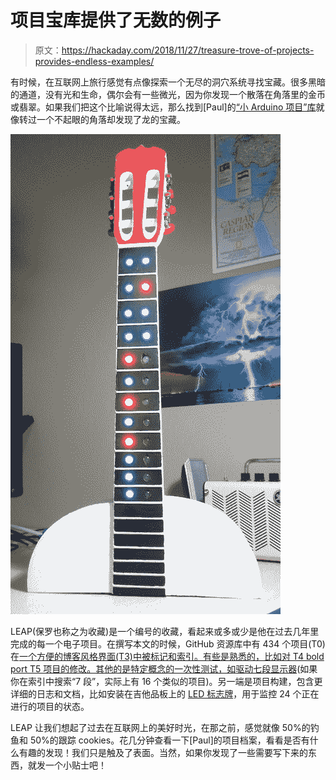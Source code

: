 # 项目宝库提供了无数的例子

> 原文：<https://hackaday.com/2018/11/27/treasure-trove-of-projects-provides-endless-examples/>

有时候，在互联网上旅行感觉有点像探索一个无尽的洞穴系统寻找宝藏。很多黑暗的通道，没有光和生命，偶尔会有一些微光，因为你发现一个散落在角落里的金币或翡翠。如果我们把这个比喻说得太远，那么找到[Paul]的[“小 Arduino 项目”库](https://github.com/tardate/LittleArduinoProjects)就像转过一个不起眼的角落却发现了龙的宝藏。

![](img/499d9b9359d26aa75a1f9cb398c15f14.png)

LEAP(保罗也称之为收藏)是一个编号的收藏，看起来或多或少是他在过去几年里完成的每一个电子项目。在撰写本文的时候，GitHub 资源库中有 434 个项目(T0)在[一个方便的博客风格界面(T3)中被标记和索引。有些是熟悉的，比如对 T4 bold port T5 项目的修改。其他的是特定概念的一次性测试，如](https://leap.tardate.com/)[驱动七段显示器](https://github.com/tardate/LittleArduinoProjects/tree/master/playground/LED7Segment/DirectDrive)(如果你在索引中搜索“7 段”，实际上有 16 个类似的项目)。另一端是项目构建，包含更详细的日志和文档，比如安装在吉他品板上的 [LED 标志牌](https://fretboard.tardate.com/)，用于监控 24 个正在进行的项目的状态。

LEAP 让我们想起了过去在互联网上的美好时光，在那之前，感觉就像 50%的钓鱼和 50%的跟踪 cookies。花几分钟查看一下[Paul]的项目档案，看看是否有什么有趣的发现！我们只是触及了表面。当然，如果你发现了一些需要写下来的东西，就发一个小贴士吧！
